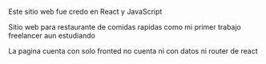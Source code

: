 Este sitio web fue credo en React y JavaScript

Sitio web para restaurante de comidas rapidas como mi primer trabajo freelancer aun estudiando

La pagina cuenta con solo fronted  no cuenta ni con datos ni router de react
